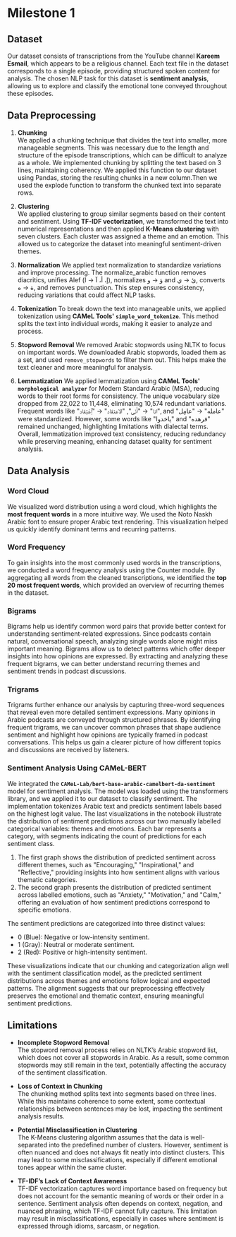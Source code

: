 # Milestone 1

## Dataset  
Our dataset consists of transcriptions from the YouTube channel **Kareem Esmail**, which appears to be a religious channel. Each text file in the dataset corresponds to a single episode, providing structured spoken content for analysis. The chosen NLP task for this dataset is **sentiment analysis**, allowing us to explore and classify the emotional tone conveyed throughout these episodes.

## Data Preprocessing  

1. **Chunking**  
   We applied a chunking technique that divides the text into smaller, more manageable segments. This was necessary due to the length and structure of the episode transcriptions, which can be difficult to analyze as a whole. We implemented chunking by splitting the text based on 3 lines, maintaining coherency. We applied this function to our dataset using Pandas, storing the resulting chunks in a new column.Then we used the explode function to transform the chunked text into separate rows.

2. **Clustering**  
   We applied clustering to group similar segments based on their content and sentiment. Using **TF-IDF vectorization**, we transformed the text into numerical representations and then applied **K-Means clustering** with seven clusters. Each cluster was assigned a theme and an emotion. This allowed us to categorize the dataset into meaningful sentiment-driven themes.

3. **Normalization**
   We applied text normalization to standardize variations and improve processing. The normalize_arabic function removes diacritics, unifies Alef (إ، أ، آ → ا), normalizes ؤ → و and ئ → ي, converts ة → ه, and removes punctuation. This step ensures consistency, reducing variations that could affect NLP tasks.

4. **Tokenization** 
   To break down the text into manageable units, we applied tokenization using **CAMeL Tools' `simple_word_tokenize`**. This method splits the text into individual words, making it easier to analyze and process.

5. **Stopword Removal**
   We removed Arabic stopwords using NLTK to focus on important words. We downloaded Arabic stopwords, loaded them as a set, and used `remove_stopwords` to filter them out. This helps make the text cleaner and more meaningful for analysis.
   
6. **Lemmatization**
   We applied lemmatization using **CAMeL Tools' `morphological analyzer`** for Modern Standard Arabic (MSA), reducing words to their root forms for consistency. The unique vocabulary size dropped from 22,022 to 11,448, eliminating 10,574 redundant variations.
Frequent words like "انا" → "أَنَى", "الاعتقاد" → "ٱِعْتِقاد", and "عامله" → "عامِل" were standardized. However, some words like "ياخدوا" and "فرهده" remained unchanged, highlighting limitations with dialectal terms.
Overall, lemmatization improved text consistency, reducing redundancy while preserving meaning, enhancing dataset quality for sentiment analysis.

## Data Analysis  

### Word Cloud  
We visualized word distribution using a word cloud, which highlights the **most frequent words** in a more intuitive way. We used the Noto Naskh Arabic font to ensure proper Arabic text rendering. This visualization helped us quickly identify dominant terms and recurring patterns.

### Word Frequency  
To gain insights into the most commonly used words in the transcriptions, we conducted a word frequency analysis using the Counter module. By aggregating all words from the cleaned transcriptions, we identified the **top 20 most frequent words**, which provided an overview of recurring themes in the dataset. 

### Bigrams
Bigrams help us identify common word pairs that provide better context for understanding sentiment-related expressions. Since podcasts contain natural, conversational speech, analyzing single words alone might miss important meaning. Bigrams allow us to detect patterns which offer deeper insights into how opinions are expressed. By extracting and analyzing these frequent bigrams, we can better understand recurring themes and sentiment trends in podcast discussions.

### Trigrams  
Trigrams further enhance our analysis by capturing three-word sequences that reveal even more detailed sentiment expressions. Many opinions in Arabic podcasts are conveyed through structured phrases. By identifying frequent trigrams, we can uncover common phrases that shape audience sentiment and highlight how opinions are typically framed in podcast conversations. This helps us gain a clearer picture of how different topics and discussions are received by listeners. 

### Sentiment Analysis Using CAMeL-BERT
We integrated the **`CAMeL-Lab/bert-base-arabic-camelbert-da-sentiment`** model for sentiment analysis. The model was loaded using the transformers library, and we applied it to our dataset to classify sentiment. The implementation tokenizes Arabic text and predicts sentiment labels based on the highest logit value.
The last visualizations in the notebook illustrate the distribution of sentiment predictions across our two manually labelled categorical variables: themes and emotions. Each bar represents a category, with segments indicating the count of predictions for each sentiment class.
1. The first graph shows the distribution of predicted sentiment across different themes, such as "Encouraging," "Inspirational," and "Reflective," providing insights into how sentiment aligns with various thematic categories.
2. The second graph presents the distribution of predicted sentiment across labelled emotions, such as "Anxiety," "Motivation," and "Calm," offering an evaluation of how sentiment predictions correspond to specific emotions.

The sentiment predictions are categorized into three distinct values:
- 0 (Blue): Negative or low-intensity sentiment.
- 1 (Gray): Neutral or moderate sentiment.
- 2 (Red): Positive or high-intensity sentiment.
  
These visualizations indicate that our chunking and categorization align well with the sentiment classification model, as the predicted sentiment distributions across themes and emotions follow logical and expected patterns. The alignment suggests that our preprocessing effectively preserves the emotional and thematic context, ensuring meaningful sentiment predictions.

## Limitations

- **Incomplete Stopword Removal**  
  The stopword removal process relies on NLTK’s Arabic stopword list, which does not cover all stopwords in Arabic. As a result, some common stopwords may still remain in the text, potentially affecting the accuracy of the sentiment classification.

- **Loss of Context in Chunking**  
  The chunking method splits text into segments based on three lines. While this maintains coherence to some extent, some contextual relationships between sentences may be lost, impacting the sentiment analysis results.

- **Potential Misclassification in Clustering**  
  The K-Means clustering algorithm assumes that the data is well-separated into the predefined number of clusters. However, sentiment is often nuanced and does not always fit neatly into distinct clusters. This may lead to some misclassifications, especially if different emotional tones appear within the same cluster.

- **TF-IDF’s Lack of Context Awareness**  
  TF-IDF vectorization captures word importance based on frequency but does not account for the semantic meaning of words or their order in a sentence. Sentiment analysis often depends on context, negation, and nuanced phrasing, which TF-IDF cannot fully capture. This limitation may result in misclassifications, especially in cases where sentiment is expressed through idioms, sarcasm, or negation.

